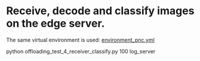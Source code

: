 # Receive, decode and classify images on the edge server.

The same virtual environment is used: [environment_pnc.yml](https://github.com/rickywrq/Progressive-Neural-Compression/blob/main/environment_pnc.yml)

python offloading_test_4_receiver_classify.py 100 log_server
